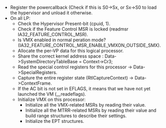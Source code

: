 - Register the powercallback (Check if this is S0->Sx, or Sx->S0 to load the hypervisor and unload it otherwise.
- On all LP:
	- Check the Hypervisor Present-bit (cpuid, 1).
	- Check if the Feature Control MSR is locked (readmsr IA32_FEATURE_CONTROL_MSR).
	- Is VMX enabled in normal peration mode? (IA32_FEATURE_CONTROL_MSR_ENABLE_VMXON_OUTSIDE_SMX).
	- Allocate the per-VP data for this logical processor.
	- Share the correct kernel address space : Data->SystemDirectoryTableBase = Context->Cr3;
	- Read the special control registers for this processor -> Data->SpecialRegisters.
	- Capture the entire register state (RtlCaptureContext) -> Data->ContextFrame.
	- If the AC bit is not set in EFLAGS, it means that we have not yet launched the VM (__readeflags).
	- Initialize VMX on this processor:
		- Initialize all the VMX-related MSRs by reading their value.
		- Initialize all the MTRR-related MSRs by reading their value and build range structures to describe their settings.
		- Initialize the EPT structures.

